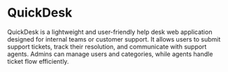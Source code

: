 # QuickDesk
QuickDesk is a lightweight and user-friendly help desk web application designed for internal teams or customer support. It allows users to submit support tickets, track their resolution, and communicate with support agents. Admins can manage users and categories, while agents handle ticket flow efficiently.
